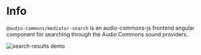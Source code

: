 # Info

`@audio-commons/mediator-search` is an audio-commons-js frontend angular component for searching through the Audio Commons sound providers.

![search-results demo](https://raw.githubusercontent.com/mprinc/audio-commons-js/master/dev_puzzles/mediator/search/search-results.png)